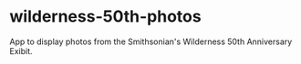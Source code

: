 wilderness-50th-photos
======================

App to display photos from the Smithsonian's Wilderness 50th Anniversary Exibit.